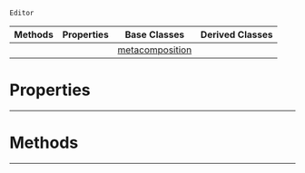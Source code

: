  `Editor`

|Methods|Properties|Base Classes|Derived Classes|
|---|---|---|---|
| | |[metacomposition](metacomposition.md)| |


 #  Properties


---  
 #  Methods


---  
 

 